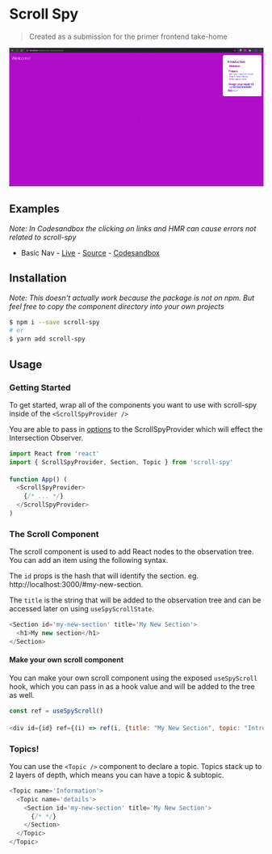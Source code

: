 # Scroll Spy

> Created as a submission for the primer frontend take-home

<img src='./screenshot.gif'/>

## Examples

_Note: In Codesandbox the clicking on links and HMR can cause errors not related to scroll-spy_

- Basic Nav - [Live](https://lucas8.github.io/scroll-spy) - [Source](./example) - [Codesandbox](https://codesandbox.io/s/scroll-spy-demo-pbnnf)

## Installation

_Note: This doesn't actually work because the package is not on npm. But feel free to copy the component directory into your own projects_

```bash
$ npm i --save scroll-spy
# or
$ yarn add scroll-spy
```

## Usage

### Getting Started

To get started, wrap all of the components you want to use with scroll-spy inside of the `<ScrollSpyProvider />`

You are able to pass in [options](https://developer.mozilla.org/en-US/docs/Web/API/Intersection_Observer_API#Intersection_observer_options) to the ScrollSpyProvider which will effect the Intersection Observer.

```js
import React from 'react'
import { ScrollSpyProvider, Section, Topic } from 'scroll-spy'

function App() (
  <ScrollSpyProvider>
    {/* ... */}
  </ScrollSpyProvider>
)
```

### The Scroll Component

The scroll component is used to add React nodes to the observation tree. You can add an item using the following syntax.

The `id` props is the hash that will identify the section.
eg. http://localhost:3000/#my-new-section.

The `title` is the string that will be added to the observation tree and can be accessed later on using `useSpyScrollState`.

```js
<Section id='my-new-section' title='My New Section'>
  <h1>My new section</h1>
</Section>
```

#### Make your own scroll component

You can make your own scroll component using the exposed `useSpyScroll` hook, which you can pass in as a hook value and will be added to the tree as well.

```js
const ref = useSpyScroll()

<div id={id} ref={(i) => ref(i, {title: "My New Section", topic: "Intro to Elixir"})}></div>
```

### Topics!

You can use the `<Topic />` component to declare a topic. Topics stack up to 2 layers of depth, which means you can have a topic & subtopic.

```js
<Topic name='Information'>
  <Topic name='details'>
    <Section id='my-new-section' title='My New Section'>
      {/* */}
    </Section>
  </Topic>
</Topic>
```
